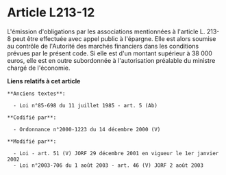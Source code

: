 # Article L213-12

L'émission d'obligations par les associations mentionnées à l'article L. 213-8 peut être effectuée avec appel public à
l'épargne. Elle est alors soumise au contrôle de l'Autorité des marchés financiers dans les conditions prévues par le présent
code. Si elle est d'un montant supérieur à 38 000 euros, elle est en outre subordonnée à l'autorisation préalable du ministre
chargé de l'économie.

**Liens relatifs à cet article**

	**Anciens textes**:

	  - Loi n°85-698 du 11 juillet 1985 - art. 5 (Ab)

	**Codifié par**:

	  - Ordonnance n°2000-1223 du 14 décembre 2000 (V)

	**Modifié par**:

	  - Loi - art. 51 (V) JORF 29 décembre 2001 en vigueur le 1er janvier 2002
	  - Loi n°2003-706 du 1 août 2003 - art. 46 (V) JORF 2 août 2003
